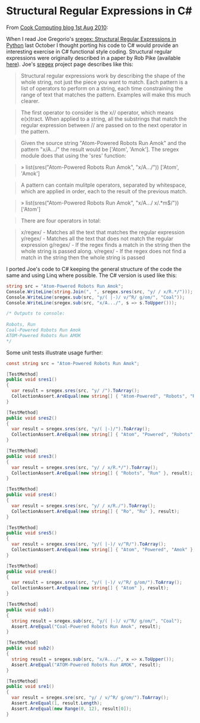 Structural Regular Expressions in C#
====================================

From [Cook Computing blog 1st Aug 2010][0]:

When I read Joe Gregorio's [sregex: Structural Regular Expressions in Python][1] last October I thought porting his code to C# would provide an interesting exercise in C# functional style coding. Structural regular expressions were originally described in a paper by Rob Pike (available [here][2]). Joe's [sregex][3] project page describes like this:
>Structural regular expressions work by describing the shape of the whole string, not just the piece you want to match. Each pattern is a list of operators to perform on a string, each time constraining the range of text that matches the pattern. Examples will make this much clearer.

>The first operator to consider is the x// operator, which means e(x)tract. When applied to a string, all the substrings that match the regular expression between // are passed on to the next operator in the pattern.

>Given the source string "Atom-Powered Robots Run Amok" and the pattern "x/A.../" the result would be ['Atom', 'Amok']. The sregex module does that using the 'sres' function:

>» list(sres("Atom-Powered Robots Run Amok", "x/A.../"))
['Atom', 'Amok']

>A pattern can contain mulitple operators, separated by whitespace, which are applied in order, each to the result of the previous match.

>» list(sres("Atom-Powered Robots Run Amok", "x/A.../ x/.*m$/"))
['Atom']

>There are four operators in total:

>x/regex/ - Matches all the text that matches the regular expression
>y/regex/ - Matches all the text that does not match the regular expression
>g/regex/ - If the regex finds a match in the string then the whole string is passed along.
>v/regex/ - If the regex does not find a match in the string then the whole string is passed

I ported Joe's code to C# keeping the general structure of the code the same and using Linq where possible. The C# version is used like this:

```c#
string src = "Atom-Powered Robots Run Amok";
Console.WriteLine(string.Join(", ", sregex.sres(src, "y/ / x/R.*/")));
Console.WriteLine(sregex.sub(src, "y/( |-)/ v/^R/ g/om/", "Coal"));
Console.WriteLine(sregex.sub(src, "x/A.../", s => s.ToUpper()));

/* Outputs to console:
     
Robots, Run
Coal-Powered Robots Run Amok
ATOM-Powered Robots Run AMOK
*/ 
```
Some unit tests illustrate usage further:

```c#
const string src = "Atom-Powered Robots Run Amok";

[TestMethod]
public void sres1()
{
  var result = sregex.sres(src, "y/ /").ToArray();
  CollectionAssert.AreEqual(new string[] { "Atom-Powered", "Robots", "Run", "Amok" }, result);
}

[TestMethod]
public void sres2()
{
  var result = sregex.sres(src, "y/( |-)/").ToArray();
  CollectionAssert.AreEqual(new string[] { "Atom", "Powered", "Robots", "Run", "Amok" }, result);
}

[TestMethod]
public void sres3()
{
  var result = sregex.sres(src, "y/ / x/R.*/").ToArray();
  CollectionAssert.AreEqual(new string[] { "Robots", "Run" }, result);
}

[TestMethod]
public void sres4()
{
  var result = sregex.sres(src, "y/ / x/R./").ToArray();
  CollectionAssert.AreEqual(new string[] { "Ro", "Ru" }, result);
}

[TestMethod]
public void sres5()
{
  var result = sregex.sres(src, "y/( |-)/ v/^R/").ToArray();
  CollectionAssert.AreEqual(new string[] { "Atom", "Powered", "Amok" }, result);
}

[TestMethod]
public void sres6()
{
  var result = sregex.sres(src, "y/( |-)/ v/^R/ g/om/").ToArray();
  CollectionAssert.AreEqual(new string[] { "Atom" }, result);
}

[TestMethod]
public void sub1()
{
  string result = sregex.sub(src, "y/( |-)/ v/^R/ g/om/", "Coal");
  Assert.AreEqual("Coal-Powered Robots Run Amok", result);
}

[TestMethod]
public void sub2()
{
  string result = sregex.sub(src, "x/A.../", x => x.ToUpper());
  Assert.AreEqual("ATOM-Powered Robots Run AMOK", result);
}

[TestMethod]
public void sre1()
{
  var result = sregex.sre(src, "y/ / v/^R/ g/om/").ToArray();
  Assert.AreEqual(1, result.Length);
  Assert.AreEqual(new Range(0, 12), result[0]);
}
```

[0]: http://www.cookcomputing.com/blog/archives/structural-regular-expressions-in-csharp
[1]: http://bitworking.org/news/2009/10/sregex
[2]: http://doc.cat-v.org/bell_labs/structural_regexps/
[3]: http://code.google.com/p/sregex/

